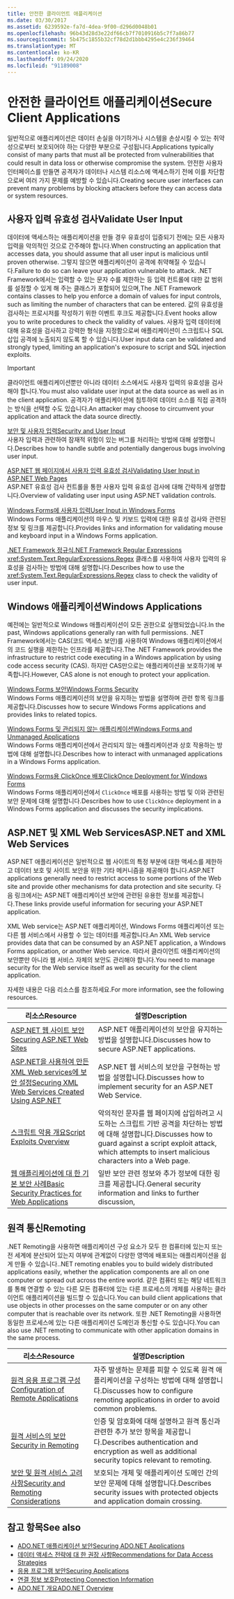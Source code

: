 ```yaml
---
title: 안전한 클라이언트 애플리케이션
ms.date: 03/30/2017
ms.assetid: 6239592e-fa7d-4dea-9f00-d296d0048b01
ms.openlocfilehash: 96b43d28d3e22df66cb7f7010916b5c7f7a86b77
ms.sourcegitcommit: 5b475c1855b32cf78d2d1bbb4295e4c236f39464
ms.translationtype: MT
ms.contentlocale: ko-KR
ms.lasthandoff: 09/24/2020
ms.locfileid: "91189008"
---
```

# <a name="secure-client-applications"></a><span data-ttu-id="4d665-102">안전한 클라이언트 애플리케이션</span><span class="sxs-lookup"><span data-stu-id="4d665-102">Secure Client Applications</span></span>

<span data-ttu-id="4d665-103">일반적으로 애플리케이션은 데이터 손실을 야기하거나 시스템을 손상시킬 수 있는 취약성으로부터 보호되어야 하는 다양한 부분으로 구성됩니다.</span><span class="sxs-lookup"><span data-stu-id="4d665-103">Applications typically consist of many parts that must all be protected from vulnerabilities that could result in data loss or otherwise compromise the system.</span></span> <span data-ttu-id="4d665-104">안전한 사용자 인터페이스를 만들면 공격자가 데이터나 시스템 리소스에 액세스하기 전에 이를 차단함으로써 여러 가지 문제를 예방할 수 있습니다.</span><span class="sxs-lookup"><span data-stu-id="4d665-104">Creating secure user interfaces can prevent many problems by blocking attackers before they can access data or system resources.</span></span>  
  
## <a name="validate-user-input"></a><span data-ttu-id="4d665-105">사용자 입력 유효성 검사</span><span class="sxs-lookup"><span data-stu-id="4d665-105">Validate User Input</span></span>  

 <span data-ttu-id="4d665-106">데이터에 액세스하는 애플리케이션을 만들 경우 유효성이 입증되기 전에는 모든 사용자 입력을 악의적인 것으로 간주해야 합니다.</span><span class="sxs-lookup"><span data-stu-id="4d665-106">When constructing an application that accesses data, you should assume that all user input is malicious until proven otherwise.</span></span> <span data-ttu-id="4d665-107">그렇지 않으면 애플리케이션이 공격에 취약해질 수 있습니다.</span><span class="sxs-lookup"><span data-stu-id="4d665-107">Failure to do so can leave your application vulnerable to attack.</span></span> <span data-ttu-id="4d665-108">.NET Framework에서는 입력할 수 있는 문자 수를 제한하는 등 입력 컨트롤에 대한 값 범위를 설정할 수 있게 해 주는 클래스가 포함되어 있으며,</span><span class="sxs-lookup"><span data-stu-id="4d665-108">The .NET Framework contains classes to help you enforce a domain of values for input controls, such as limiting the number of characters that can be entered.</span></span> <span data-ttu-id="4d665-109">값의 유효성을 검사하는 프로시저를 작성하기 위한 이벤트 후크도 제공합니다.</span><span class="sxs-lookup"><span data-stu-id="4d665-109">Event hooks allow you to write procedures to check the validity of values.</span></span> <span data-ttu-id="4d665-110">사용자 입력 데이터에 대해 유효성을 검사하고 강력한 형식을 지정함으로써 애플리케이션이 스크립트나 SQL 삽입 공격에 노출되지 않도록 할 수 있습니다.</span><span class="sxs-lookup"><span data-stu-id="4d665-110">User input data can be validated and strongly typed, limiting an application's exposure to script and SQL injection exploits.</span></span>  
  
> [!IMPORTANT]
> <span data-ttu-id="4d665-111">클라이언트 애플리케이션뿐만 아니라 데이터 소스에서도 사용자 입력의 유효성을 검사해야 합니다.</span><span class="sxs-lookup"><span data-stu-id="4d665-111">You must also validate user input at the data source as well as in the client application.</span></span> <span data-ttu-id="4d665-112">공격자가 애플리케이션에 침투하여 데이터 소스를 직접 공격하는 방식을 선택할 수도 있습니다.</span><span class="sxs-lookup"><span data-stu-id="4d665-112">An attacker may choose to circumvent your application and attack the data source directly.</span></span>  
  
 [<span data-ttu-id="4d665-113">보안 및 사용자 입력</span><span class="sxs-lookup"><span data-stu-id="4d665-113">Security and User Input</span></span>](../../../standard/security/security-and-user-input.md)  
 <span data-ttu-id="4d665-114">사용자 입력과 관련하여 잠재적 위험이 있는 버그를 처리하는 방법에 대해 설명합니다.</span><span class="sxs-lookup"><span data-stu-id="4d665-114">Describes how to handle subtle and potentially dangerous bugs involving user input.</span></span>  
  
 <span data-ttu-id="4d665-115">[ASP.NET 웹 페이지에서 사용자 입력 유효성 검사](/previous-versions/aspnet/7kh55542(v=vs.100))</span><span class="sxs-lookup"><span data-stu-id="4d665-115">[Validating User Input in ASP.NET Web Pages](/previous-versions/aspnet/7kh55542(v=vs.100))</span></span>  
 <span data-ttu-id="4d665-116">ASP.NET 유효성 검사 컨트롤을 통한 사용자 입력 유효성 검사에 대해 간략하게 설명합니다.</span><span class="sxs-lookup"><span data-stu-id="4d665-116">Overview of validating user input using ASP.NET validation controls.</span></span>  
  
 [<span data-ttu-id="4d665-117">Windows Forms에 사용자 입력</span><span class="sxs-lookup"><span data-stu-id="4d665-117">User Input in Windows Forms</span></span>](/dotnet/desktop/winforms/user-input-in-windows-forms)  
 <span data-ttu-id="4d665-118">Windows Forms 애플리케이션의 마우스 및 키보드 입력에 대한 유효성 검사와 관련된 정보 및 링크를 제공합니다.</span><span class="sxs-lookup"><span data-stu-id="4d665-118">Provides links and information for validating mouse and keyboard input in a Windows Forms application.</span></span>  
  
 [<span data-ttu-id="4d665-119">.NET Framework 정규식</span><span class="sxs-lookup"><span data-stu-id="4d665-119">.NET Framework Regular Expressions</span></span>](../../../standard/base-types/regular-expressions.md)  
 <span data-ttu-id="4d665-120"><xref:System.Text.RegularExpressions.Regex> 클래스를 사용하여 사용자 입력의 유효성을 검사하는 방법에 대해 설명합니다.</span><span class="sxs-lookup"><span data-stu-id="4d665-120">Describes how to use the <xref:System.Text.RegularExpressions.Regex> class to check the validity of user input.</span></span>  
  
## <a name="windows-applications"></a><span data-ttu-id="4d665-121">Windows 애플리케이션</span><span class="sxs-lookup"><span data-stu-id="4d665-121">Windows Applications</span></span>  

 <span data-ttu-id="4d665-122">예전에는 일반적으로 Windows 애플리케이션이 모든 권한으로 실행되었습니다.</span><span class="sxs-lookup"><span data-stu-id="4d665-122">In the past, Windows applications generally ran with full permissions.</span></span> <span data-ttu-id="4d665-123">.NET Framework에서는 CAS(코드 액세스 보안)를 사용하여 Windows 애플리케이션에서의 코드 실행을 제한하는 인프라를 제공합니다.</span><span class="sxs-lookup"><span data-stu-id="4d665-123">The .NET Framework provides the infrastructure to restrict code executing in a Windows application by using code access security (CAS).</span></span> <span data-ttu-id="4d665-124">하지만 CAS만으로는 애플리케이션을 보호하기에 부족합니다.</span><span class="sxs-lookup"><span data-stu-id="4d665-124">However, CAS alone is not enough to protect your application.</span></span>  
  
 [<span data-ttu-id="4d665-125">Windows Forms 보안</span><span class="sxs-lookup"><span data-stu-id="4d665-125">Windows Forms Security</span></span>](/dotnet/desktop/winforms/windows-forms-security)  
 <span data-ttu-id="4d665-126">Windows Forms 애플리케이션의 보안을 유지하는 방법을 설명하며 관련 항목 링크를 제공합니다.</span><span class="sxs-lookup"><span data-stu-id="4d665-126">Discusses how to secure Windows Forms applications and provides links to related topics.</span></span>  
  
 [<span data-ttu-id="4d665-127">Windows Forms 및 관리되지 않는 애플리케이션</span><span class="sxs-lookup"><span data-stu-id="4d665-127">Windows Forms and Unmanaged Applications</span></span>](/dotnet/desktop/winforms/advanced/windows-forms-and-unmanaged-applications)  
 <span data-ttu-id="4d665-128">Windows Forms 애플리케이션에서 관리되지 않는 애플리케이션과 상호 작용하는 방법에 대해 설명합니다.</span><span class="sxs-lookup"><span data-stu-id="4d665-128">Describes how to interact with unmanaged applications in a Windows Forms application.</span></span>  
  
 [<span data-ttu-id="4d665-129">Windows Forms용 ClickOnce 배포</span><span class="sxs-lookup"><span data-stu-id="4d665-129">ClickOnce Deployment for Windows Forms</span></span>](/dotnet/desktop/winforms/clickonce-deployment-for-windows-forms)  
 <span data-ttu-id="4d665-130">Windows Forms 애플리케이션에서 `ClickOnce` 배포를 사용하는 방법 및 이와 관련된 보안 문제에 대해 설명합니다.</span><span class="sxs-lookup"><span data-stu-id="4d665-130">Describes how to use `ClickOnce` deployment in a Windows Forms application and discusses the security implications.</span></span>  
  
## <a name="aspnet-and-xml-web-services"></a><span data-ttu-id="4d665-131">ASP.NET 및 XML Web Services</span><span class="sxs-lookup"><span data-stu-id="4d665-131">ASP.NET and XML Web Services</span></span>  

 <span data-ttu-id="4d665-132">ASP.NET 애플리케이션은 일반적으로 웹 사이트의 특정 부분에 대한 액세스를 제한하고 데이터 보호 및 사이트 보안을 위한 기타 메커니즘을 제공해야 합니다.</span><span class="sxs-lookup"><span data-stu-id="4d665-132">ASP.NET applications generally need to restrict access to some portions of the Web site and provide other mechanisms for data protection and site security.</span></span> <span data-ttu-id="4d665-133">다음 링크에서는 ASP.NET 애플리케이션 보안에 관련된 유용한 정보를 제공합니다.</span><span class="sxs-lookup"><span data-stu-id="4d665-133">These links provide useful information for securing your ASP.NET application.</span></span>  
  
 <span data-ttu-id="4d665-134">XML Web service는 ASP.NET 애플리케이션, Windows Forms 애플리케이션 또는 다른 웹 서비스에서 사용할 수 있는 데이터를 제공합니다.</span><span class="sxs-lookup"><span data-stu-id="4d665-134">An XML Web service provides data that can be consumed by an ASP.NET application, a Windows Forms application, or another Web service.</span></span> <span data-ttu-id="4d665-135">따라서 클라이언트 애플리케이션의 보안뿐만 아니라 웹 서비스 자체의 보안도 관리해야 합니다.</span><span class="sxs-lookup"><span data-stu-id="4d665-135">You need to manage security for the Web service itself as well as security for the client application.</span></span>  
  
 <span data-ttu-id="4d665-136">자세한 내용은 다음 리소스를 참조하세요.</span><span class="sxs-lookup"><span data-stu-id="4d665-136">For more information, see the following resources.</span></span>  
  
|<span data-ttu-id="4d665-137">리소스</span><span class="sxs-lookup"><span data-stu-id="4d665-137">Resource</span></span>|<span data-ttu-id="4d665-138">설명</span><span class="sxs-lookup"><span data-stu-id="4d665-138">Description</span></span>|  
|--------------|-----------------|  
|<span data-ttu-id="4d665-139">[ASP.NET 웹 사이트 보안](/previous-versions/aspnet/91f66yxt(v=vs.100))</span><span class="sxs-lookup"><span data-stu-id="4d665-139">[Securing ASP.NET Web Sites](/previous-versions/aspnet/91f66yxt(v=vs.100))</span></span>|<span data-ttu-id="4d665-140">ASP.NET 애플리케이션의 보안을 유지하는 방법을 설명합니다.</span><span class="sxs-lookup"><span data-stu-id="4d665-140">Discusses how to secure ASP.NET applications.</span></span>|  
|<span data-ttu-id="4d665-141">[ASP.NET을 사용하여 만든 XML Web services에 보안 설정](/previous-versions/dotnet/netframework-4.0/w67h0dw7(v=vs.100))</span><span class="sxs-lookup"><span data-stu-id="4d665-141">[Securing XML Web Services Created Using ASP.NET](/previous-versions/dotnet/netframework-4.0/w67h0dw7(v=vs.100))</span></span>|<span data-ttu-id="4d665-142">ASP.NET 웹 서비스의 보안을 구현하는 방법을 설명합니다.</span><span class="sxs-lookup"><span data-stu-id="4d665-142">Discusses how to implement security for an ASP.NET Web Service.</span></span>|  
|<span data-ttu-id="4d665-143">[스크립트 악용 개요](/previous-versions/aspnet/w1sw53ds(v=vs.100))</span><span class="sxs-lookup"><span data-stu-id="4d665-143">[Script Exploits Overview](/previous-versions/aspnet/w1sw53ds(v=vs.100))</span></span>|<span data-ttu-id="4d665-144">악의적인 문자를 웹 페이지에 삽입하려고 시도하는 스크립트 기반 공격을 차단하는 방법에 대해 설명합니다.</span><span class="sxs-lookup"><span data-stu-id="4d665-144">Discusses how to guard against a script exploit attack, which attempts to insert malicious characters into a Web page.</span></span>|  
|<span data-ttu-id="4d665-145">[웹 애플리케이션에 대 한 기본 보안 사례](/previous-versions/aspnet/zdh19h94(v=vs.100))</span><span class="sxs-lookup"><span data-stu-id="4d665-145">[Basic Security Practices for Web Applications](/previous-versions/aspnet/zdh19h94(v=vs.100))</span></span>|<span data-ttu-id="4d665-146">일반 보안 관련 정보와 추가 정보에 대한 링크를 제공합니다.</span><span class="sxs-lookup"><span data-stu-id="4d665-146">General security information and links to further discussion,</span></span>|  
  
## <a name="remoting"></a><span data-ttu-id="4d665-147">원격 통신</span><span class="sxs-lookup"><span data-stu-id="4d665-147">Remoting</span></span>  

 <span data-ttu-id="4d665-148">.NET Remoting을 사용하면 애플리케이션 구성 요소가 모두 한 컴퓨터에 있는지 또는 전 세계에 분산되어 있는지 여부에 관계없이 다양한 영역에 배포되는 애플리케이션을 쉽게 만들 수 있습니다.</span><span class="sxs-lookup"><span data-stu-id="4d665-148">.NET remoting enables you to build widely distributed applications easily, whether the application components are all on one computer or spread out across the entire world.</span></span> <span data-ttu-id="4d665-149">같은 컴퓨터 또는 해당 네트워크를 통해 연결할 수 있는 다른 모든 컴퓨터에 있는 다른 프로세스의 개체를 사용하는 클라이언트 애플리케이션을 빌드할 수 있습니다.</span><span class="sxs-lookup"><span data-stu-id="4d665-149">You can build client applications that use objects in other processes on the same computer or on any other computer that is reachable over its network.</span></span> <span data-ttu-id="4d665-150">또한 .NET Remoting을 사용하면 동일한 프로세스에 있는 다른 애플리케이션 도메인과 통신할 수도 있습니다.</span><span class="sxs-lookup"><span data-stu-id="4d665-150">You can also use .NET remoting to communicate with other application domains in the same process.</span></span>  
  
|<span data-ttu-id="4d665-151">리소스</span><span class="sxs-lookup"><span data-stu-id="4d665-151">Resource</span></span>|<span data-ttu-id="4d665-152">설명</span><span class="sxs-lookup"><span data-stu-id="4d665-152">Description</span></span>|  
|--------------|-----------------|  
|<span data-ttu-id="4d665-153">[원격 응용 프로그램 구성](/previous-versions/dotnet/netframework-4.0/b8tysty8(v=vs.100))</span><span class="sxs-lookup"><span data-stu-id="4d665-153">[Configuration of Remote Applications](/previous-versions/dotnet/netframework-4.0/b8tysty8(v=vs.100))</span></span>|<span data-ttu-id="4d665-154">자주 발생하는 문제를 피할 수 있도록 원격 애플리케이션을 구성하는 방법에 대해 설명합니다.</span><span class="sxs-lookup"><span data-stu-id="4d665-154">Discusses how to configure remoting applications in order to avoid common problems.</span></span>|  
|<span data-ttu-id="4d665-155">[원격 서비스의 보안](/previous-versions/dotnet/netframework-4.0/9hwst9th(v=vs.100))</span><span class="sxs-lookup"><span data-stu-id="4d665-155">[Security in Remoting](/previous-versions/dotnet/netframework-4.0/9hwst9th(v=vs.100))</span></span>|<span data-ttu-id="4d665-156">인증 및 암호화에 대해 설명하고 원격 통신과 관련한 추가 보안 항목을 제공합니다.</span><span class="sxs-lookup"><span data-stu-id="4d665-156">Describes authentication and encryption as well as additional security topics relevant to remoting.</span></span>|  
|[<span data-ttu-id="4d665-157">보안 및 원격 서비스 고려 사항</span><span class="sxs-lookup"><span data-stu-id="4d665-157">Security and Remoting Considerations</span></span>](../../misc/security-and-remoting-considerations.md)|<span data-ttu-id="4d665-158">보호되는 개체 및 애플리케이션 도메인 간의 보안 문제에 대해 설명합니다.</span><span class="sxs-lookup"><span data-stu-id="4d665-158">Describes security issues with protected objects and application domain crossing.</span></span>|  
  
## <a name="see-also"></a><span data-ttu-id="4d665-159">참고 항목</span><span class="sxs-lookup"><span data-stu-id="4d665-159">See also</span></span>

- [<span data-ttu-id="4d665-160">ADO.NET 애플리케이션 보안</span><span class="sxs-lookup"><span data-stu-id="4d665-160">Securing ADO.NET Applications</span></span>](securing-ado-net-applications.md)
- <span data-ttu-id="4d665-161">[데이터 액세스 전략에 대 한 권장 사항](/previous-versions/visualstudio/visual-studio-2008/8fxztkff(v=vs.90))</span><span class="sxs-lookup"><span data-stu-id="4d665-161">[Recommendations for Data Access Strategies](/previous-versions/visualstudio/visual-studio-2008/8fxztkff(v=vs.90))</span></span>
- [<span data-ttu-id="4d665-162">응용 프로그램 보안</span><span class="sxs-lookup"><span data-stu-id="4d665-162">Securing Applications</span></span>](/visualstudio/ide/securing-applications)
- [<span data-ttu-id="4d665-163">연결 정보 보호</span><span class="sxs-lookup"><span data-stu-id="4d665-163">Protecting Connection Information</span></span>](protecting-connection-information.md)
- [<span data-ttu-id="4d665-164">ADO.NET 개요</span><span class="sxs-lookup"><span data-stu-id="4d665-164">ADO.NET Overview</span></span>](ado-net-overview.md)
